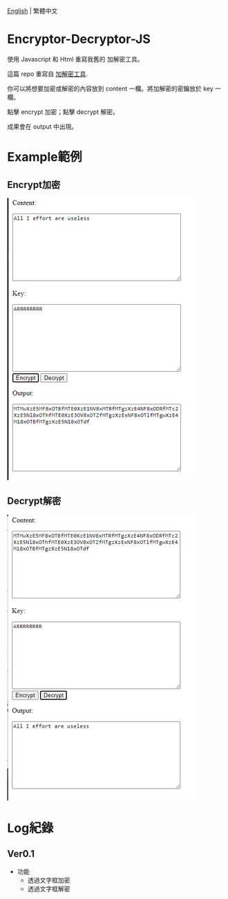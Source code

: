[English](README.md) | 繁體中文

# Encryptor-Decryptor-JS
使用 Javascript 和 Html 重寫我舊的 加解密工具。

這篇 repo 重寫自 [加解密工具](https://github.com/JingShing/Encryptor-Decryptor).

你可以將想要加密或解密的內容放到 content 一欄。將加解密的密鑰放於 key 一欄。

點擊 encrypt 加密；點擊 decrypt 解密。

成果會在 output 中出現。

# Example範例
## Encrypt加密
![Encrypt](image/encrypt.png)
## Decrypt解密
![Encrypt](image/decrypt.png)

# Log紀錄
## Ver0.1
* 功能
  * 透過文字框加密
  * 透過文字框解密

